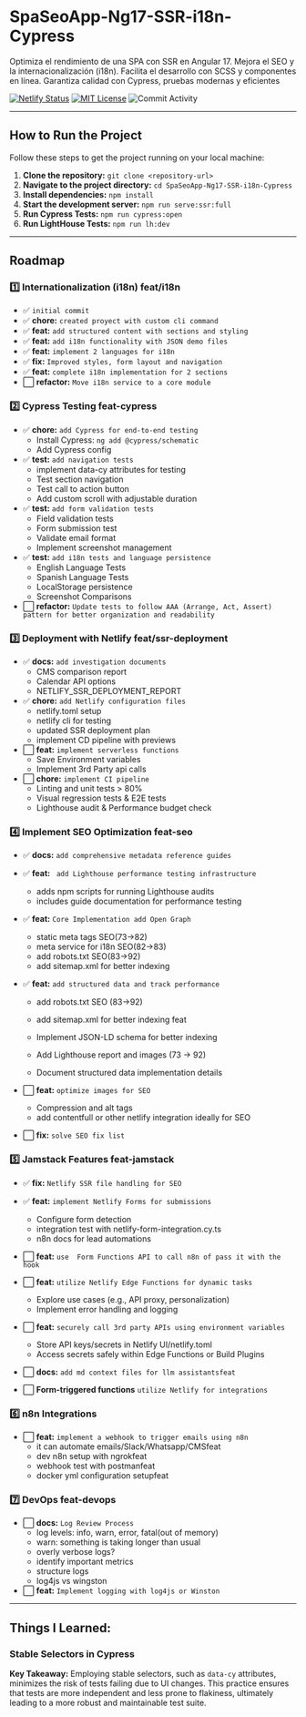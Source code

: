 # SpaSeoApp-Ng17-SSR-i18n-Cypress

Optimiza el rendimiento de una SPA con SSR en Angular 17. Mejora el SEO y la internacionalización (i18n). Facilita el desarrollo con SCSS y componentes en línea. Garantiza calidad con Cypress, pruebas modernas y eficientes

[![Netlify Status](https://api.netlify.com/api/v1/badges/b103db3a-b672-4475-9710-9a81e982c79d/deploy-status)](https://app.netlify.com/sites/spa-seo-ssr/deploys)
[![MIT License](https://img.shields.io/badge/license-MIT-green.svg)](https://github.com/arlandmv/SpaSeoApp-Ng17-SSR-i18n-Cypress/blob/main/LICENSE)
![Commit Activity](https://img.shields.io/github/commit-activity/m/arlandmv/SpaSeoApp-Ng17-SSR-i18n-Cypress.svg)
<!--![Build Status](https://github.com/arlandmv/SpaSeoApp-Ng17-SSR-i18n-Cypress/actions/workflows/<workflow-file>/badge.svg)-->

<!--
[![Coverage Status](https://coveralls.io/repos/github/<username>/<repository>/badge.svg?branch=main)](https://coveralls.io/github/<username>/<repository>?branch=main)
-->

---


## How to Run the Project

Follow these steps to get the project running on your local machine:

1.  **Clone the repository:**  `git clone <repository-url>`
2.  **Navigate to the project directory:** `cd SpaSeoApp-Ng17-SSR-i18n-Cypress`
3.  **Install dependencies:** `npm install`
4.  **Start the development server:** `npm run serve:ssr:full`
5.  **Run Cypress Tests:** `npm run cypress:open`
6.  **Run LightHouse Tests:** `npm run lh:dev`

---

## Roadmap

### 1️⃣ Internationalization (i18n) feat/i18n

- ✅ `initial commit`
- ✅ **chore:** `created proyect with custom cli command`
- ✅ **feat:** `add structured content with sections and styling`
- ✅ **feat:** `add i18n functionality with JSON demo files`
- ✅ **feat:** `implement 2 languages for i18n`
- ✅ **fix:** `Improved styles, form layout and navigation`
- ✅ **feat:** `complete i18n implementation for 2 sections`
- ⬜️ **refactor:** `Move i18n service to a core module`

### 2️⃣ Cypress Testing feat-cypress

- ✅ **chore:** `add Cypress for end-to-end testing`
  - Install Cypress: `ng add @cypress/schematic`
  - Add Cypress config
- ✅ **test:** `add navigation tests`
  - implement data-cy attributes for testing
  - Test section navigation
  - Test call to action button
  - Add custom scroll with adjustable duration
- ✅ **test:** `add form validation tests`
  - Field validation tests
  - Form submission test
  - Validate email format
  - Implement screenshot management
- ✅ **test:** `add i18n tests and language persistence`
  - English Language Tests
  - Spanish Language Tests
  - LocalStorage persistence
  - Screenshot Comparisons
- ⬜️ **refactor:** `Update tests to follow AAA (Arrange, Act, Assert) pattern for better organization and readability`
### 3️⃣ Deployment with Netlify feat/ssr-deployment

- ✅ **docs:** `add investigation documents`
  - CMS comparison report
  - Calendar API options
  - NETLIFY_SSR_DEPLOYMENT_REPORT
- ✅ **chore:** `add Netlify configuration files`
  - netlify.toml setup
  - netlify cli for testing
  - updated SSR deployment plan
  - implement CD pipeline with previews
- ⬜️ **feat:** `implement serverless functions`
  - Save Environment variables
  - Implement 3rd Party api calls
- ⬜️ **chore:** `implement CI pipeline`
  - Linting and unit tests > 80%
  - Visual regression tests & E2E tests
  - Lighthouse audit & Performance budget check
### 4️⃣ Implement SEO Optimization feat-seo

- ✅ **docs:** `add comprehensive metadata reference guides`
- ✅ **feat:** ` add Lighthouse performance testing infrastructure`
  - adds npm scripts for running Lighthouse audits
  - includes guide documentation for performance testing
- ✅ **feat:** `Core Implementation add Open Graph`

  - static meta tags SEO(73->82)
  - meta service for i18n SEO(82->83)
  - add robots.txt SEO(83->92)
  - add sitemap.xml for better indexing

- ✅ **feat:** `add structured data and track performance`

  - add robots.txt SEO (83->92)
  - add sitemap.xml for better indexing
  feat

  - Implement JSON-LD schema for better indexing
  - Add Lighthouse report and images (73 -> 92)
  - Document structured data implementation details

- ⬜️ **feat:** `optimize images for SEO`
  - Compression and alt tags
  - add contentfull or other netlify integration ideally for SEO
- ⬜️ **fix:** `solve SEO fix list`
### 5️⃣ Jamstack Features feat-jamstack

- ✅ **fix:** `Netlify SSR file handling for SEO`
- ✅ **feat:** `implement Netlify Forms for submissions`
  - Configure form detection
  - integration test with netlify-form-integration.cy.ts
  - n8n docs for lead automations 
- ⬜️ **feat:** `use  Form Functions API to call n8n of pass it with the hook`

- ⬜️ **feat:** `utilize Netlify Edge Functions for dynamic tasks`
  - Explore use cases (e.g., API proxy, personalization)
  - Implement error handling and logging
- ⬜️ **feat:** `securely call 3rd party APIs using environment variables`
  - Store API keys/secrets in Netlify UI/netlify.toml
  - Access secrets safely within Edge Functions or Build Plugins 
- ⬜️ **docs:** `add md context files for llm assistantsfeat`
- ⬜️ **Form-triggered functions** `utilize Netlify for integrations`

### 6️⃣ n8n Integrations
- ⬜️ **feat:** `implement a webhook to trigger emails using n8n`
  - it can automate emails/Slack/Whatsapp/CMSfeat
  - dev n8n setup with ngrokfeat
  - webhook test with postmanfeat
  - docker yml configuration setupfeat

### 7️⃣ DevOps feat-devops
- ⬜️ **docs:** `Log Review Process`
  - log levels: info, warn, error, fatal(out of memory)
  - warn: something is taking longer than usual
  - overly verbose logs?
  - identify important metrics
  - structure logs
  - log4js vs wingston
- ⬜️ **feat:** `Implement logging with log4js or Winston`

<!--
do upwork and log to some blog for devs!
12 log best pratices
https://youtu.be/I2mWnh66Bkg?si=-Kb7e6rt2RyG51TW`
-->

---

## Things I Learned:

### Stable Selectors in Cypress

**Key Takeaway:** Employing stable selectors, such as `data-cy` attributes, minimizes the risk of tests failing due to UI changes. This practice ensures that tests are more independent and less prone to flakiness, ultimately leading to a more robust and maintainable test suite.

<!--
### Things I Learned: meta tags from ssr
https://github.com/ArlandMv/SpaSeoApp-Ng17-SSR-i18n-Cypress/pull/4#issuecomment-2767773084

✅ Deploy Preview for spa-seo-ssr ready!
Name	Link
🔨 Latest commit	756af04
🔍 Latest deploy log	https://app.netlify.com/sites/spa-seo-ssr/deploys/67eb3d36198ad20008cd7b6d
😎 Deploy Preview	https://deploy-preview-4--spa-seo-ssr.netlify.app
📱 Preview on mobile
Toggle QR Code...

-->
